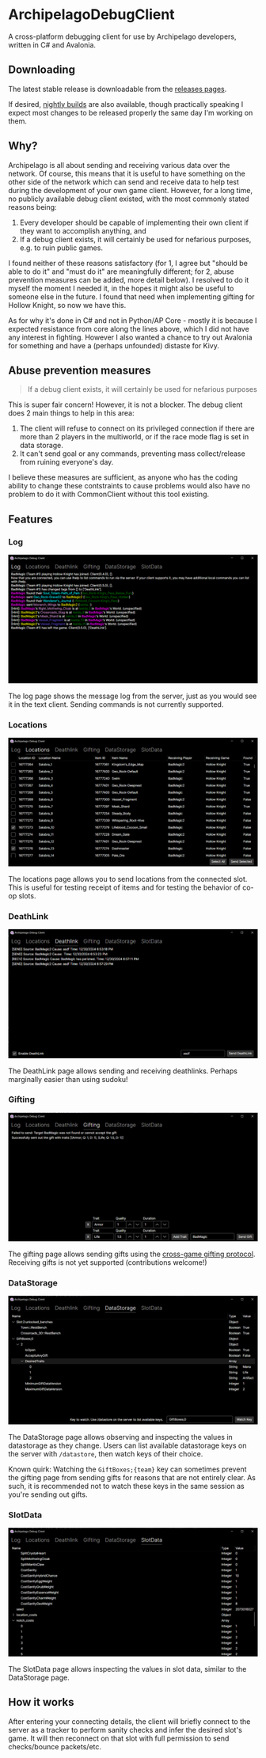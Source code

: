 # ArchipelagoDebugClient

A cross-platform debugging client for use by Archipelago developers, written in C# and Avalonia.

## Downloading

The latest stable release is downloadable from the [releases pages](https://github.com/BadMagic100/ArchipelagoDebugClient/releases/).

If desired, [nightly builds](https://nightly.link/BadMagic100/ArchipelagoDebugClient/workflows/build/master?preview) are also available,
though practically speaking I expect most changes to be released properly the same day I'm working on them.

## Why?

Archipelago is all about sending and receiving various data over the network. Of course, this means
that it is useful to have something on the other side of the network which can send and receive data
to help test during the development of your own game client. However, for a long time, no publicly
available debug client existed, with the most commonly stated reasons being: 

1. Every developer should be capable of implementing their own client if they want to accomplish anything, and
2. If a debug client exists, it will certainly be used for nefarious purposes, e.g. to ruin public games.

I found neither of these reasons satisfactory (for 1, I agree but "should be able to do it" and "must do it"
are meaningfully different; for 2, abuse prevention measures can be added, more detail below). I resolved to
do it myself the moment I needed it, in the hopes it might also be useful to someone else in the future.
I found that need when implementing gifting for Hollow Knight, so now we have this.

As for why it's done in C# and not in Python/AP Core - mostly it is because I expected resistance from core
along the lines above, which I did not have any interest in fighting. However I also wanted a chance to try 
out Avalonia for something and have a (perhaps unfounded) distaste for Kivy.

## Abuse prevention measures

> If a debug client exists, it will certainly be used for nefarious purposes

This is super fair concern! However, it is not a blocker. The debug client does 2 main things to help in this area:

1. The client will refuse to connect on its privileged connection if there are more than 2 players in the multiworld,
   or if the race mode flag is set in data storage.
2. It can't send goal or any commands, preventing mass collect/release from ruining everyone's day.

I believe these measures are sufficient, as anyone who has the coding ability to change these contstraints to cause
problems would also have no problem to do it with CommonClient without this tool existing.

## Features

### Log

![log page of the debug client](/Screenshots/Log.png)

The log page shows the message log from the server, just as you would see it in the text client.
Sending commands is not currently supported.

### Locations

![location page of the debug client](/Screenshots/Locations.png)

The locations page allows you to send locations from the connected slot. This is useful for testing
receipt of items and for testing the behavior of co-op slots.

### DeathLink

![deathlink page of the debug client](/Screenshots/DeathLink.png)

The DeathLink page allows sending and receiving deathlinks. Perhaps marginally easier than using sudoku!

### Gifting

![gifting page of the debug client](/Screenshots/Gifting.png)

The gifting page allows sending gifts using the [cross-game gifting protocol](https://github.com/agilbert1412/Archipelago.Gifting.Net/blob/main/Documentation/Gifting%20API.md).
Receiving gifts is not yet supported (contributions welcome!)

### DataStorage

![datastorage page of the debug client](/Screenshots/DataStorage.png)

The DataStorage page allows observing and inspecting the values in datastorage as they change. Users can list
available datastorage keys on the server with `/datastore`, then watch keys of their choice.

Known quirk: Watching the `GiftBoxes;{team}` key can sometimes prevent the gifting page from sending gifts
for reasons that are not entirely clear. As such, it is recommended not to watch these keys in the same 
session as you're sending out gifts.

### SlotData

![slotdata page of the debug client](/Screenshots/SlotData.png)

The SlotData page allows inspecting the values in slot data, similar to the DataStorage page.

## How it works

After entering your connecting details, the client will briefly connect to the server as a tracker
to perform sanity checks and infer the desired slot's game. It will then reconnect on that slot
with full permission to send checks/bounce packets/etc.

